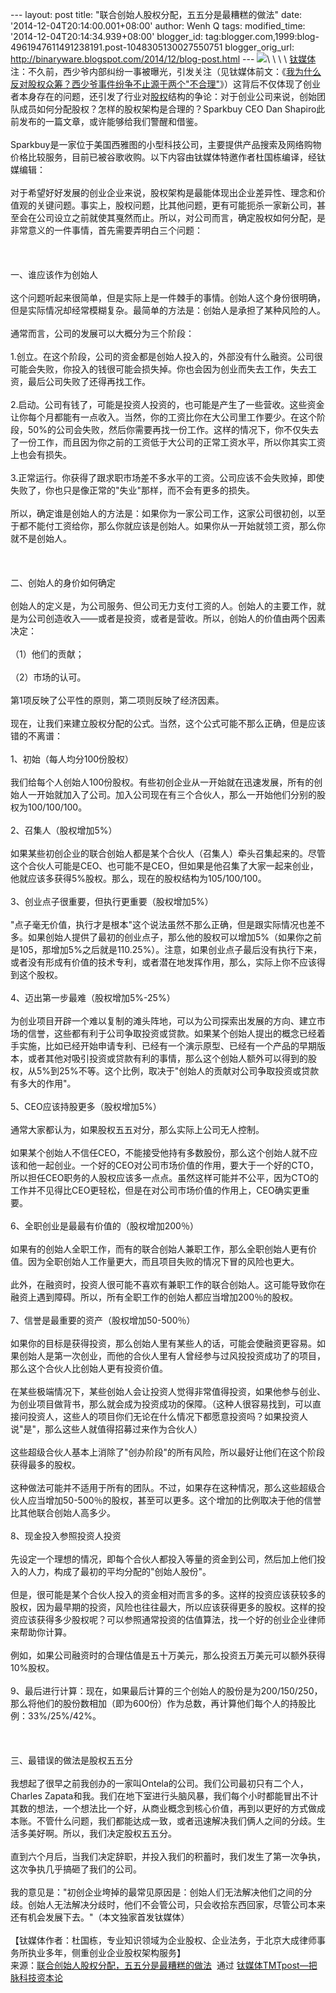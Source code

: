 --- layout: post title: "联合创始人股权分配，五五分是最糟糕的做法" date:
'2014-12-04T20:14:00.001+08:00' author: Wenh Q tags: modified\_time:
'2014-12-04T20:14:34.939+08:00' blogger\_id:
tag:blogger.com,1999:blog-4961947611491238191.post-1048305130027550751
blogger\_orig\_url:
http://binaryware.blogspot.com/2014/12/blog-post.html ---
![](https://images-blogger-opensocial.googleusercontent.com/gadgets/proxy?url=http%3A%2F%2Fwww.tmtpost.com%2Fwp-content%2Fuploads%2F2014%2F11%2F141688789984.jpg&container=blogger&gadget=a&rewriteMime=image%2F*)\
\
\
\
[钛媒体](http://www.tmtpost.com/)注：不久前，西少爷内部纠纷一事被曝光，引发关注（见钛媒体前文：《[我为什么反对股权众筹？西少爷事件纷争不止源于两个"不合理"](http://www.tmtpost.com/169550.html)》）这背后不仅体现了创业者本身存在的问题，还引发了行业对[股权](http://www.tmtpost.com/tag/%E8%82%A1%E6%9D%83)结构的争论：对于创业公司来说，创始团队成员如何分配股权？怎样的股权架构是合理的？Sparkbuy
CEO Dan Shapiro此前发布的一篇文章，或许能够给我们警醒和借鉴。\
\
Sparkbuy是一家位于美国西雅图的小型科技公司，主要提供产品搜索及网络购物价格比较服务，目前已被谷歌收购。以下内容由钛媒体特邀作者杜国栋编译，经钛媒编辑：\
\
对于希望好好发展的创业企业来说，股权架构是最能体现出企业差异性、理念和价值观的关键问题。事实上，股权问题，比其他问题，更有可能扼杀一家新公司，甚至会在公司设立之前就使其戛然而止。所以，对公司而言，确定股权如何分配，是非常意义的一件事情，首先需要弄明白三个问题：\
\
 \
\
一、谁应该作为创始人 \
\
这个问题听起来很简单，但是实际上是一件棘手的事情。创始人这个身份很明确，但是实际情况却经常模糊复杂。最简单的方法是：创始人是承担了某种风险的人。
\
\
通常而言，公司的发展可以大概分为三个阶段： \
\
1.创立。在这个阶段，公司的资金都是创始人投入的，外部没有什么融资。公司很可能会失败，你投入的钱很可能会损失掉。你也会因为创业而失去工作，失去工资，最后公司失败了还得再找工作。\
\
2.启动。公司有钱了，可能是投资人投资的，也可能是产生了一些营收。这些资金让你每个月都能有一点收入。当然，你的工资比你在大公司里工作要少。在这个阶段，50%的公司会失败，然后你需要再找一份工作。这样的情况下，你不仅失去了一份工作，而且因为你之前的工资低于大公司的正常工资水平，所以你其实工资上也会有损失。\
\
3.正常运行。你获得了跟求职市场差不多水平的工资。公司应该不会失败掉，即使失败了，你也只是像正常的"失业"那样，而不会有更多的损失。\
\
所以，确定谁是创始人的方法是：如果你为一家公司工作，这家公司很初创，以至于都不能付工资给你，那么你就应该是创始人。如果你从一开始就领工资，那么你就不是创始人。\
\
 \
\
二、创始人的身价如何确定\
\
创始人的定义是，为公司服务、但公司无力支付工资的人。创始人的主要工作，就是为公司创造收入——或者是投资，或者是营收。所以，创始人的价值由两个因素决定：\
\
（1）他们的贡献；\
\
（2）市场的认可。\
\
第1项反映了公平性的原则，第二项则反映了经济因素。\
\
现在，让我们来建立股权分配的公式。当然，这个公式可能不那么正确，但是应该错的不离谱：\
\
1、初始（每人均分100份股权）\
\
我们给每个人创始人100份股权。有些初创企业从一开始就在迅速发展，所有的创始人一开始就加入了公司。加入公司现在有三个合伙人，那么一开始他们分别的股权为100/100/100。\
\
2、召集人（股权增加5%） \
\
如果某些初创企业的联合创始人都是某个合伙人（召集人）牵头召集起来的。尽管这个合伙人可能是CEO、也可能不是CEO，但如果是他召集了大家一起来创业，他就应该多获得5%股权。那么，现在的股权结构为105/100/100。\
\
3、创业点子很重要，但执行更重要（股权增加5%） \
\
"点子毫无价值，执行才是根本"这个说法虽然不那么正确，但是跟实际情况也差不多。如果创始人提供了最初的创业点子，那么他的股权可以增加5%（如果你之前是105，那增加5%之后就是110.25%）。注意，如果创业点子最后没有执行下来，或者没有形成有价值的技术专利，或者潜在地发挥作用，那么，实际上你不应该得到这个股权。\
\
4、迈出第一步最难（股权增加5%-25%） \
\
为创业项目开辟一个难以复制的滩头阵地，可以为公司探索出发展的方向、建立市场的信誉，这些都有利于公司争取投资或贷款。如果某个创始人提出的概念已经着手实施，比如已经开始申请专利、已经有一个演示原型、已经有一个产品的早期版本，或者其他对吸引投资或贷款有利的事情，那么这个创始人额外可以得到的股权，从5%到25%不等。这个比例，取决于"创始人的贡献对公司争取投资或贷款有多大的作用"。
\
\
5、CEO应该持股更多（股权增加5%） \
\
通常大家都认为，如果股权五五对分，那么实际上公司无人控制。 \
\
如果某个创始人不信任CEO，不能接受他持有多数股份，那么这个创始人就不应该和他一起创业。一个好的CEO对公司市场价值的作用，要大于一个好的CTO，所以担任CEO职务的人股权应该多一点点。虽然这样可能并不公平，因为CTO的工作并不见得比CEO更轻松，但是在对公司市场价值的作用上，CEO确实更重要。\
\
6、全职创业是最最有价值的（股权增加200％） \
\
如果有的创始人全职工作，而有的联合创始人兼职工作，那么全职创始人更有价值。因为全职创始人工作量更大，而且项目失败的情况下冒的风险也更大。
\
\
此外，在融资时，投资人很可能不喜欢有兼职工作的联合创始人。这可能导致你在融资上遇到障碍。所以，所有全职工作的创始人都应当增加200％的股权。\
\
7、信誉是最重要的资产（股权增加50-500％）\
\
如果你的目标是获得投资，那么创始人里有某些人的话，可能会使融资更容易。如果创始人是第一次创业，而他的合伙人里有人曾经参与过风投投资成功了的项目，那么这个合伙人比创始人更有投资价值。\
\
在某些极端情况下，某些创始人会让投资人觉得非常值得投资，如果他参与创业、为创业项目做背书，那么就会成为投资成功的保障。（这种人很容易找到，可以直接问投资人，这些人的项目你们无论在什么情况下都愿意投资吗？如果投资人说"是"，那么这些人就值得招募过来作为合伙人）\
\
这些超级合伙人基本上消除了"创办阶段"的所有风险，所以最好让他们在这个阶段获得最多的股权。\
\
这种做法可能并不适用于所有的团队。不过，如果存在这种情况，那么这些超级合伙人应当增加50-500％的股权，甚至可以更多。这个增加的比例取决于他的信誉比其他联合创始人高多少。
\
\
8、现金投入参照投资人投资\
\
先设定一个理想的情况，即每个合伙人都投入等量的资金到公司，然后加上他们投入的人力，构成了最初的平均分配的"创始人股份"。\
\
但是，很可能是某个合伙人投入的资金相对而言多的多。这样的投资应该获较多的股权，因为最早期的投资，风险也往往最大，所以应该获得更多的股权。这样的投资应该获得多少股权呢？可以参照通常投资的估值算法，找一个好的创业企业律师来帮助你计算。\
\
例如，如果公司融资时的合理估值是五十万美元，那么投资五万美元可以额外获得10%股权。\
\
9、最后进行计算：现在，如果最后计算的三个创始人的股份是为200/150/250，那么将他们的股份数相加（即为600份）作为总数，再计算他们每个人的持股比例：33%/25%/42%。\
\
 \
\
三、最错误的做法是股权五五分\
\
我想起了很早之前我创办的一家叫Ontela的公司。我们公司最初只有二个人，Charles
Zapata和我。我们在地下室进行头脑风暴，我们每个小时都能冒出不计其数的想法，一个想法比一个好，从商业概念到核心价值，再到以更好的方式做成本账。不管什么问题，我们都能达成一致，或者迅速解决我们俩人之间的分歧。生活多美好啊。所以，我们决定股权五五分。
\
\
直到六个月后，当我们决定辞职，并投入我们的积蓄时，我们发生了第一次争执，这次争执几乎搞砸了我们的公司。\
\
我的意见是："初创企业垮掉的最常见原因是：创始人们无法解决他们之间的分歧。创始人无法解决分歧时，他们不会管公司，只会收拾东西回家，尽管公司本来还有机会发展下去。"（本文独家首发钛媒体）\
\
【钛媒体作者：杜国栋，专业知识领域为企业股权、企业法务，于北京大成律师事务所执业多年，侧重创业企业股权架构服务】
\
来源：[联合创始人股权分配，五五分是最糟糕的做法](http://www.tmtpost.com/172112.html)  通过 [钛媒体TMTpost—把脉科技资本论](http://www.tmtpost.com/)
